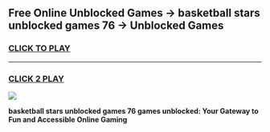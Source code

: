 
## Free Online Unblocked Games → basketball stars unblocked games 76 → Unblocked Games
<h3>
<a href="https://premium.freeplayer.one?title=basketball_stars_unblocked_games_76&ref=21F">CLICK TO PLAY</a></h3>
<hr>

<h3>
<a href="https://premium.freeplayer.one?title=basketball_stars_unblocked_games_76&ref=21F">CLICK 2 PLAY</a>
  
</h3>

<a href="https://premium.freeplayer.one?title=basketball_stars_unblocked_games_76&ref=21F/"><img src="https://clearcache.store/games.png"></a>


**basketball stars unblocked games 76 games unblocked: Your Gateway to Fun and Accessible Online Gaming**
